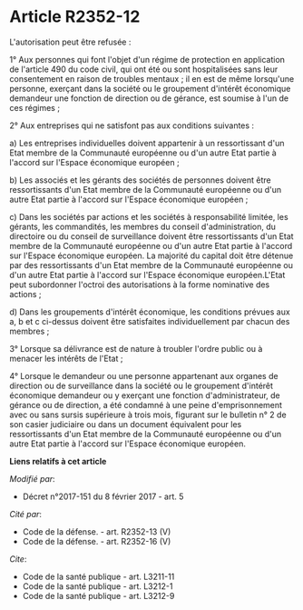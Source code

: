 # Article R2352-12

L'autorisation peut être refusée : 

1° Aux personnes qui font l'objet d'un régime de protection en application de l'article 490 du code civil, qui ont été ou
sont hospitalisées sans leur consentement en raison de troubles mentaux ; il en est de même lorsqu'une personne, exerçant
dans la société ou le groupement d'intérêt économique demandeur une fonction de direction ou de gérance, est soumise à l'un
de ces régimes ; 

2° Aux entreprises qui ne satisfont pas aux conditions suivantes : 

a) Les entreprises individuelles doivent appartenir à un ressortissant d'un Etat membre de la Communauté européenne ou d'un
autre Etat partie à l'accord sur l'Espace économique européen ; 

b) Les associés et les gérants des sociétés de personnes doivent être ressortissants d'un Etat membre de la Communauté
européenne ou d'un autre Etat partie à l'accord sur l'Espace économique européen ; 

c) Dans les sociétés par actions et les sociétés à responsabilité limitée, les gérants, les commandités, les membres du
conseil d'administration, du directoire ou du conseil de surveillance doivent être ressortissants d'un Etat membre de la
Communauté européenne ou d'un autre Etat partie à l'accord sur l'Espace économique européen. La majorité du capital doit être
détenue par des ressortissants d'un Etat membre de la Communauté européenne ou d'un autre Etat partie à l'accord sur l'Espace
économique européen.L'Etat peut subordonner l'octroi des autorisations à la forme nominative des actions ; 

d) Dans les groupements d'intérêt économique, les conditions prévues aux a, b et c ci-dessus doivent être satisfaites
individuellement par chacun des membres ; 

3° Lorsque sa délivrance est de nature à troubler l'ordre public ou à menacer les intérêts de l'Etat ; 

4° Lorsque le demandeur ou une personne appartenant aux organes de direction ou de surveillance dans la société ou le
groupement d'intérêt économique demandeur ou y exerçant une fonction d'administrateur, de gérance ou de direction, a été
condamné à une peine d'emprisonnement avec ou sans sursis supérieure à trois mois, figurant sur le bulletin n° 2 de son
casier judiciaire ou dans un document équivalent pour les ressortissants d'un Etat membre de la Communauté européenne ou d'un
autre Etat partie à l'accord sur l'Espace économique européen.

**Liens relatifs à cet article**

_Modifié par_:

  - Décret n°2017-151 du 8 février 2017 - art. 5

_Cité par_:

  - Code de la défense. - art. R2352-13 (V)
  - Code de la défense. - art. R2352-16 (V)

_Cite_:

  - Code de la santé publique - art. L3211-11
  - Code de la santé publique - art. L3212-1
  - Code de la santé publique - art. L3212-9
